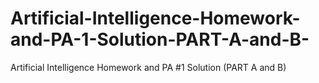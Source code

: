 # Artificial-Intelligence-Homework-and-PA-1-Solution-PART-A-and-B-
Artificial Intelligence Homework and PA #1 Solution (PART A and B)
